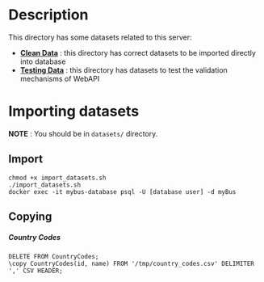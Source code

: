 # Description

This directory has some datasets related to this server:
- **[Clean Data](clean/)** : this directory has correct datasets to be imported directly into database
- **[Testing Data](tests/)** : this directory has datasets to test the validation mechanisms of WebAPI

# Importing datasets

**NOTE** : You should be in `datasets/` directory.

## Import

    chmod +x import_datasets.sh
    ./import_datasets.sh
    docker exec -it mybus-database psql -U [database user] -d myBus

## Copying

##### Country Codes

    DELETE FROM CountryCodes;
    \copy CountryCodes(id, name) FROM '/tmp/country_codes.csv' DELIMITER ',' CSV HEADER;
